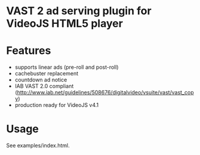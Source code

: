 VAST 2 ad serving plugin for VideoJS HTML5 player
=================================================

# Features
* supports linear ads (pre-roll and post-roll)
* cachebuster replacement
* countdown ad notice
* IAB VAST 2.0 compliant (http://www.iab.net/guidelines/508676/digitalvideo/vsuite/vast/vast_copy)
* production ready for VideoJS v4.1

# Usage
See examples/index.html.